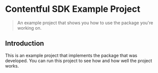 # Contentful SDK Example Project
> An example project that shows you how to use the package you're working on.

## Introduction

This is an example project that implements the package that was developed. You can run this project
to see how and how well the project works.
